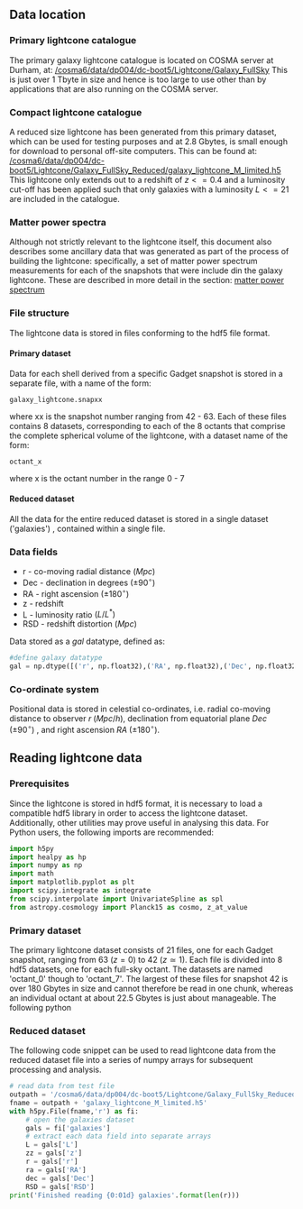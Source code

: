 ## Data location
### Primary lightcone catalogue
The primary galaxy lightcone catalogue is located on COSMA server at Durham, at:
[/cosma6/data/dp004/dc-boot5/Lightcone/Galaxy_FullSky](/cosma6/data/dp004/dc-boot5/Lightcone/Galaxy_FullSky)
This is just over 1 Tbyte in size and hence is too large to use other than by applications that are also running on the COSMA server.

### Compact lightcone catalogue
A reduced size lightcone has been generated from this primary dataset, which can be used for testing purposes and at 2.8 Gbytes, is small enough for download to personal off-site computers.  This can be found at:
[/cosma6/data/dp004/dc-boot5/Lightcone/Galaxy_FullSky_Reduced/galaxy_lightcone_M_limited.h5](/cosma6/data/dp004/dc-boot5/Lightcone/Galaxy_FullSky_Reduced/galaxy_lightcone_M_limited.h5)
This lightcone only extends out to a redshift of $z<=0.4$ and a luminosity cut-off has been applied such that only galaxies with a luminosity $L<= 21$ are included in the catalogue.

### Matter power spectra
Although not strictly relevant to the lightcone itself, this document also describes some ancillary data that was generated as part of the process of building the lightcone: specifically, a set of matter power spectrum measurements for each of the snapshots that were include din the galaxy lightcone.  These are described in more detail in the section: [matter power spectrum](#power_spectrum)

### File structure
The lightcone data is stored in files conforming to the hdf5 file format.
#### Primary dataset
Data for each shell derived from a specific Gadget snapshot is stored in a separate file, with a name of the form:
```
galaxy_lightcone.snapxx
```
where xx is the snapshot number ranging from 42 - 63.
Each of these files contains 8 datasets, corresponding to each of the 8 octants that comprise the complete spherical volume of the lightcone, with a dataset name of the form:
```
octant_x
```
where x is the octant number in the range 0 - 7
#### Reduced dataset
All the data for the entire reduced dataset is stored in a single dataset ('galaxies') , contained within a single file.

### Data fields
* r - co-moving radial distance $(Mpc)$
* Dec - declination in degrees $(\pm 90^\circ)$
* RA - right ascension  $(\pm 180^\circ)$
* z - redshift
* L - luminosity ratio $(L/L^*)$
* RSD - redshift distortion $(Mpc)$

Data stored as a *gal* datatype, defined as:
```python
#define galaxy datatype
gal = np.dtype([('r', np.float32),('RA', np.float32),('Dec', np.float32),('z', np.float32),('RSD', np.float32),('L', np.float32)])
```
### Co-ordinate system
Positional data is stored in celestial co-ordinates, i.e. radial co-moving distance to observer $r\;(Mpc/h)$, declination from equatorial plane $Dec\; (\pm 90^\circ)$ , and right ascension $RA\;(\pm 180^\circ)$.
## <a name="reading_lightcone"></a>Reading lightcone data
### Prerequisites
Since the lightcone is stored in hdf5 format, it is necessary to load a compatible hdf5 library in order to access the lightcone dataset.  Additionally, other utilities may prove useful in analysing this data.  For Python users, the following imports are recommended:
```python
import h5py
import healpy as hp
import numpy as np
import math
import matplotlib.pyplot as plt
import scipy.integrate as integrate
from scipy.interpolate import UnivariateSpline as spl
from astropy.cosmology import Planck15 as cosmo, z_at_value
```
### Primary dataset
The primary lightcone dataset consists of 21 files, one for each Gadget snapshot, ranging from 63 ($z=0$)  to 42 ($z\simeq1$).  Each file is divided into 8 hdf5 datasets, one for each full-sky octant.  The datasets are named 'octant_0' though to 'octant_7'.  The largest of these files for snapshot 42 is over 180 Gbytes in size and cannot therefore be read in one chunk, whereas an individual octant at about 22.5 Gbytes is just about manageable. 
The following python 

### Reduced dataset

The following code snippet can be used to read lightcone data from the reduced dataset file into a series of numpy arrays for subsequent processing and analysis.
``` python
# read data from test file
outpath = '/cosma6/data/dp004/dc-boot5/Lightcone/Galaxy_FullSky_Reduced/'
fname = outpath + 'galaxy_lightcone_M_limited.h5'
with h5py.File(fname,'r') as fi:
    # open the galaxies dataset
    gals = fi['galaxies']
    # extract each data field into separate arrays
    L = gals['L']
    zz = gals['z']
    r = gals['r']
    ra = gals['RA']
    dec = gals['Dec']
    RSD = gals['RSD']
print('Finished reading {0:01d} galaxies'.format(len(r)))
```


<!--stackedit_data:
eyJoaXN0b3J5IjpbNjE3NDUxOTU1LDE3MjUwNzcwNzgsLTIwOD
Y0MzQxOTgsLTE3MzMxNzE3ODAsODE2NzQzNTEyLC0xMTU2OTYw
ODQyLDEwMDQ4MDYzNDIsNDA1MDM3NzgyLC0xMDQzMzQ4MDgwLC
0yMTM0NDQ2ODU0LDEzMDcwMzU4NSwxNTA4NzMyMTYyLDkwMDYy
MzE4MywtNjQ2MjE5NjA3LC0xNTQyMjg1OTAyLC0xNDg2ODc5Mz
kyLDE2NzE2MDQ4OCwtMTQzNTc1NjY2MSwxOTAwMjU1MDgwLDEz
ODc0MzMyODFdfQ==
-->